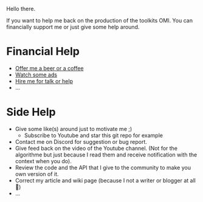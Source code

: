 Hello there.

If you want to help me back on the production of the toolkits OMI.
You can financially support me or just give some help around.

# Financial Help
- [Offer me a beer or a coffee](http://eloistree.page.link/coffee)
- [Watch some ads](https://eloistree.page.link/omiwatchads)
- [Hire me for talk or help](https://eloistree.page.link/omicommission)
- ...

# Side Help
- Give some like(s) around just to motivate me ;)
  - Subscribe to Youtube and star this git repo for example
- Contact me on Discord for suggestion or bug report.
- Give feed back on the video of the Youtube channel. (Not for the algorithme but just because I read them and receive notification with the context when you do).
- Review the code and the API that I give to the community to make you own version of it.
- Correct my article and wiki page (because I not a writer or blogger at all 💯)
- ...